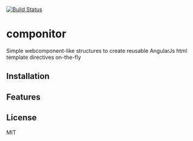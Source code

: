 
[![Build Status](https://secure.travis-ci.org/NitorCreations/componitor.png)](https://travis-ci.org/NitorCreations/componitor)

# componitor

  Simple webcomponent-like structures to create reusable AngularJs html template directives on-the-fly

## Installation


## Features

   

## License

  MIT
